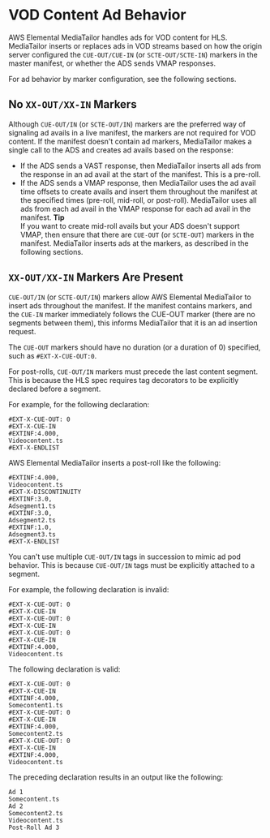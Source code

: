 # VOD Content Ad Behavior<a name="ad-behavior-vod"></a>

AWS Elemental MediaTailor handles ads for VOD content for HLS\. MediaTailor inserts or replaces ads in VOD streams based on how the origin server configured the `CUE-OUT/CUE-IN` \(or `SCTE-OUT/SCTE-IN`\) markers in the master manifest, or whether the ADS sends VMAP responses\.

For ad behavior by marker configuration, see the following sections\.

## No `XX-OUT/XX-IN` Markers<a name="no-markers"></a>

Although `CUE-OUT/IN` \(or `SCTE-OUT/IN`\) markers are the preferred way of signaling ad avails in a live manifest, the markers are not required for VOD content\. If the manifest doesn't contain ad markers, MediaTailor makes a single call to the ADS and creates ad avails based on the response:
+ If the ADS sends a VAST response, then MediaTailor inserts all ads from the response in an ad avail at the start of the manifest\. This is a pre\-roll\.
+ If the ADS sends a VMAP response, then MediaTailor uses the ad avail time offsets to create avails and insert them throughout the manifest at the specified times \(pre\-roll, mid\-roll, or post\-roll\)\. MediaTailor uses all ads from each ad avail in the VMAP response for each ad avail in the manifest\.
**Tip**  
If you want to create mid\-roll avails but your ADS doesn't support VMAP, then ensure that there are `CUE-OUT` \(or `SCTE-OUT`\) markers in the manifest\. MediaTailor inserts ads at the markers, as described in the following sections\.

## `XX-OUT/XX-IN` Markers Are Present<a name="markers-present"></a>

`CUE-OUT/IN` \(or `SCTE-OUT/IN`\) markers allow AWS Elemental MediaTailor to insert ads throughout the manifest\. If the manifest contains markers, and the `CUE-IN` marker immediately follows the CUE\-OUT marker \(there are no segments between them\), this informs MediaTailor that it is an ad insertion request\.

The `CUE-OUT` markers should have no duration \(or a duration of 0\) specified, such as `#EXT-X-CUE-OUT:0`\.

For post\-rolls, `CUE-OUT/IN` markers must precede the last content segment\. This is because the HLS spec requires tag decorators to be explicitly declared before a segment\. 

For example, for the following declaration: 

```
#EXT-X-CUE-OUT: 0
#EXT-X-CUE-IN
#EXTINF:4.000,
Videocontent.ts
#EXT-X-ENDLIST
```

AWS Elemental MediaTailor inserts a post\-roll like the following:

```
#EXTINF:4.000,
Videocontent.ts
#EXT-X-DISCONTINUITY
#EXTINF:3.0,
Adsegment1.ts
#EXTINF:3.0,
Adsegment2.ts 
#EXTINF:1.0,
Adsegment3.ts
#EXT-X-ENDLIST
```

You can't use multiple `CUE-OUT/IN` tags in succession to mimic ad pod behavior\. This is because `CUE-OUT/IN` tags must be explicitly attached to a segment\. 

For example, the following declaration is invalid:

```
#EXT-X-CUE-OUT: 0
#EXT-X-CUE-IN
#EXT-X-CUE-OUT: 0
#EXT-X-CUE-IN
#EXT-X-CUE-OUT: 0
#EXT-X-CUE-IN
#EXTINF:4.000,
Videocontent.ts
```

The following declaration is valid:

```
#EXT-X-CUE-OUT: 0
#EXT-X-CUE-IN
#EXTINF:4.000,
Somecontent1.ts
#EXT-X-CUE-OUT: 0
#EXT-X-CUE-IN
#EXTINF:4.000,
Somecontent2.ts
#EXT-X-CUE-OUT: 0
#EXT-X-CUE-IN
#EXTINF:4.000,
Videocontent.ts
```

The preceding declaration results in an output like the following: 

```
Ad 1
Somecontent.ts
Ad 2
Somecontent2.ts
Videocontent.ts
Post-Roll Ad 3
```